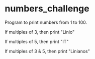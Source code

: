 # numbers_challenge

Program to print numbers from 1 to 100.

If multiples of 3, then print "Linio"

If multiples of 5, then print "IT"

If multiples of 3 & 5, then print "Linianos"
